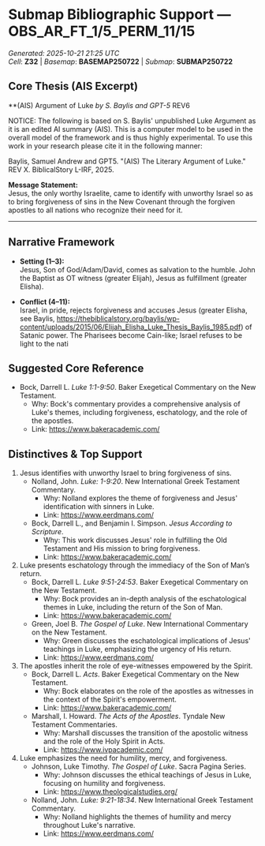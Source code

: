 # Submap Bibliographic Support — OBS_AR_FT_1/5_PERM_11/15
_Generated: 2025-10-21 21:25 UTC_  
_Cell_: **Z32**   |   _Basemap_: **BASEMAP250722**   |   _Submap_: **SUBMAP250722**

## Core Thesis (AIS Excerpt)
**(AIS) Argument of Luke
*by S. Baylis and GPT-5*
REV6

NOTICE: The following is based on S. Baylis' unpublished Luke Argument as it is an edited AI summary (AIS). This is a computer model to be used in the overall model of the framework and is thus highly experimental. To use this work in your research please cite it in the following manner:

Baylis, Samuel Andrew and GPT5. "(AIS) The Literary Argument of Luke." REV X. BiblicalStory L-IRF, 2025.

**Message Statement:**  
Jesus, the only worthy Israelite, came to identify with unworthy Israel so as to bring forgiveness of sins in the New Covenant through the forgiven apostles to all nations who recognize their need for it.  

---

## Narrative Framework

- **Setting (1–3):**  
  Jesus, Son of God/Adam/David, comes as salvation to the humble. John the Baptist as OT witness (greater Elijah), Jesus as fulfillment (greater Elisha).  

- **Conflict (4–11):**  
  Israel, in pride, rejects forgiveness and accuses Jesus (greater Elisha, see Baylis, https://thebiblicalstory.org/baylis/wp-content/uploads/2015/06/Elijah_Elisha_Luke_Thesis_Baylis_1985.pdf) of Satanic power. The Pharisees become Cain-like; Israel refuses to be light to the nati

## Suggested Core Reference
- Bock, Darrell L. _Luke 1:1-9:50_. Baker Exegetical Commentary on the New Testament.
  - Why: Bock's commentary provides a comprehensive analysis of Luke's themes, including forgiveness, eschatology, and the role of the apostles.
  - Link: https://www.bakeracademic.com/

## Distinctives & Top Support
1. Jesus identifies with unworthy Israel to bring forgiveness of sins.
   - Nolland, John. _Luke: 1-9:20_. New International Greek Testament Commentary.
     - Why: Nolland explores the theme of forgiveness and Jesus' identification with sinners in Luke.
     - Link: https://www.eerdmans.com/
   - Bock, Darrell L., and Benjamin I. Simpson. _Jesus According to Scripture_.
     - Why: This work discusses Jesus' role in fulfilling the Old Testament and His mission to bring forgiveness.
     - Link: https://www.bakeracademic.com/
2. Luke presents eschatology through the immediacy of the Son of Man’s return.
   - Bock, Darrell L. _Luke 9:51-24:53_. Baker Exegetical Commentary on the New Testament.
     - Why: Bock provides an in-depth analysis of the eschatological themes in Luke, including the return of the Son of Man.
     - Link: https://www.bakeracademic.com/
   - Green, Joel B. _The Gospel of Luke_. New International Commentary on the New Testament.
     - Why: Green discusses the eschatological implications of Jesus' teachings in Luke, emphasizing the urgency of His return.
     - Link: https://www.eerdmans.com/
3. The apostles inherit the role of eye-witnesses empowered by the Spirit.
   - Bock, Darrell L. _Acts_. Baker Exegetical Commentary on the New Testament.
     - Why: Bock elaborates on the role of the apostles as witnesses in the context of the Spirit's empowerment.
     - Link: https://www.bakeracademic.com/
   - Marshall, I. Howard. _The Acts of the Apostles_. Tyndale New Testament Commentaries.
     - Why: Marshall discusses the transition of the apostolic witness and the role of the Holy Spirit in Acts.
     - Link: https://www.ivpacademic.com/
4. Luke emphasizes the need for humility, mercy, and forgiveness.
   - Johnson, Luke Timothy. _The Gospel of Luke_. Sacra Pagina Series.
     - Why: Johnson discusses the ethical teachings of Jesus in Luke, focusing on humility and forgiveness.
     - Link: https://www.theologicalstudies.org/
   - Nolland, John. _Luke: 9:21-18:34_. New International Greek Testament Commentary.
     - Why: Nolland highlights the themes of humility and mercy throughout Luke's narrative.
     - Link: https://www.eerdmans.com/
